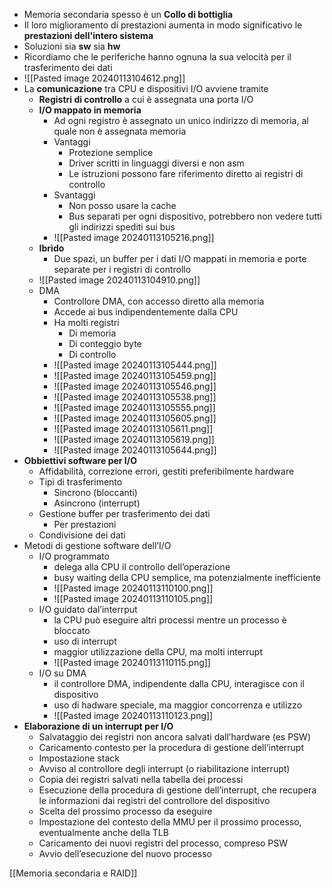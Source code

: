 - Memoria secondaria spesso è un **Collo di bottiglia**
- Il loro miglioramento di prestazioni aumenta in modo significativo le **prestazioni dell'intero sistema**
- Soluzioni sia **sw** sia **hw**
- Ricordiamo che le periferiche hanno ognuna la sua velocità per il trasferimento dei dati
- ![[Pasted image 20240113104612.png]]
- La **comunicazione** tra CPU e dispositivi I/O avviene tramite
	- **Registri di controllo** a cui è assegnata una porta I/O
	- **I/O mappato in memoria**
		- Ad ogni registro è assegnato un unico indirizzo di memoria, al quale non è assegnata memoria
		- Vantaggi
			- Protezione semplice
			- Driver scritti in linguaggi diversi e non asm
			- Le istruzioni possono fare riferimento diretto ai registri di controllo
		- Svantaggi
			- Non posso usare la cache
			- Bus separati per ogni dispositivo, potrebbero non vedere tutti gli indirizzi spediti sui bus
		- ![[Pasted image 20240113105216.png]]
	- **Ibrido**
		- Due spazi, un buffer per i dati I/O mappati in memoria e porte separate per i registri di controllo
	- ![[Pasted image 20240113104910.png]]
	- DMA
		- Controllore DMA, con accesso diretto alla memoria
		- Accede ai bus indipendentemente dalla CPU
		- Ha molti registri
			- Di memoria
			- Di conteggio byte
			- Di controllo
		- ![[Pasted image 20240113105444.png]]
		- ![[Pasted image 20240113105459.png]]
		- ![[Pasted image 20240113105546.png]]
		- ![[Pasted image 20240113105538.png]]
		- ![[Pasted image 20240113105555.png]]
		- ![[Pasted image 20240113105605.png]]
		- ![[Pasted image 20240113105611.png]]
		- ![[Pasted image 20240113105619.png]]
		- ![[Pasted image 20240113105644.png]]
- **Obbiettivi software per I/O**
	- Affidabilità, correzione errori, gestiti preferibilmente hardware
	- Tipi di trasferimento
		- Sincrono (bloccanti)
		- Asincrono (interrupt)
	- Gestione buffer per trasferimento dei dati
		- Per prestazioni
	- Condivisione dei dati
- Metodi di gestione software dell’I/O 
	- I/O programmato 
		- delega alla CPU il controllo dell’operazione 
		- busy waiting della CPU semplice, ma potenzialmente inefficiente 
		- ![[Pasted image 20240113110100.png]]
		- ![[Pasted image 20240113110105.png]]
	- I/O guidato dal’interrput 
		- la CPU può eseguire altri processi mentre un processo è bloccato
		- uso di interrupt 
		- maggior utilizzazione della CPU, ma molti interrupt 
		- ![[Pasted image 20240113110115.png]]
	- I/O su DMA 
		- il controllore DMA, indipendente dalla CPU, interagisce con il dispositivo 
		- uso di hadware speciale, ma maggior concorrenza e utilizzo
		- ![[Pasted image 20240113110123.png]]
- **Elaborazione di un interrupt per I/O**
	- Salvataggio dei registri non ancora salvati dall’hardware (es PSW)
	- Caricamento contesto per la procedura di gestione dell’interrupt
	- Impostazione stack 
	- Avviso al controllore degli interrupt (o riabilitazione interrupt) 
	- Copia dei registri salvati nella tabella dei processi 
	- Esecuzione della procedura di gestione dell’interrupt, che recupera le informazioni dai registri del controllore del dispositivo 
	- Scelta del prossimo processo da eseguire 
	- Impostazione del contesto della MMU per il prossimo processo, eventualmente anche della TLB 
	- Caricamento dei nuovi registri del processo, compreso PSW 
	- Avvio dell’esecuzione del nuovo processo

[[Memoria secondaria e RAID]]

